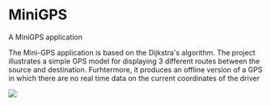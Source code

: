 # MiniGPS
A MiniGPS application

The Mini-GPS application is based on the Dijkstra's algorithm. The project illustrates a simple GPS model for 
displaying 3 different routes between the source and destination. Furhtermore, it produces an offline 
version of a GPS in which there are no real time data on the current coordinates of the driver


![](https://github.com/GalbinitaSebastian97/MiniGPS.git/MiniGPS.png?raw=true)
